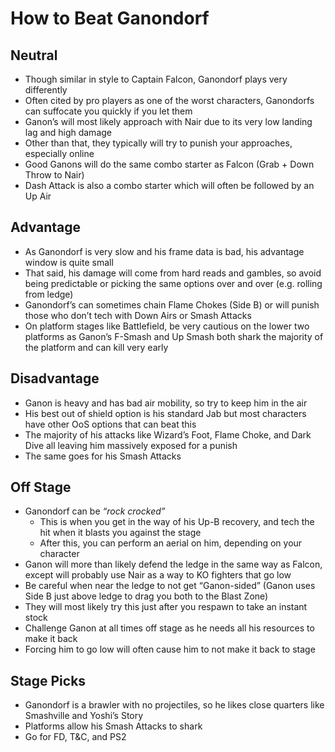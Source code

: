 # How to Beat Ganondorf

## Neutral

- Though similar in style to Captain Falcon, Ganondorf plays very differently
- Often cited by pro players as one of the worst characters, Ganondorfs can suffocate you quickly if you let them
- Ganon’s will most likely approach with Nair due to its very low landing lag and high damage
- Other than that, they typically will try to punish your approaches, especially online
- Good Ganons will do the same combo starter as Falcon (Grab + Down Throw to Nair)
- Dash Attack is also a combo starter which will often be followed by an Up Air

## Advantage

- As Ganondorf is very slow and his frame data is bad, his advantage window is quite small
- That said, his damage will come from hard reads and gambles, so avoid being predictable or picking the same options over and over (e.g. rolling from ledge)
- Ganondorf’s can sometimes chain Flame Chokes (Side B) or will punish those who don’t tech with Down Airs or Smash Attacks
- On platform stages like Battlefield, be very cautious on the lower two platforms as Ganon’s F-Smash and Up Smash both shark the majority of the platform and can kill very early

## Disadvantage

- Ganon is heavy and has bad air mobility, so try to keep him in the air
- His best out of shield option is his standard Jab but most characters have other OoS options that can beat this
- The majority of his attacks like Wizard’s Foot, Flame Choke, and Dark Dive all leaving him massively exposed for a punish
- The same goes for his Smash Attacks

## Off Stage

- Ganondorf can be *“rock crocked”*
  - This is when you get in the way of his Up-B recovery, and tech the hit when it blasts you against the stage
  - After this, you can perform an aerial on him, depending on your character
- Ganon will more than likely defend the ledge in the same way as Falcon, except will probably use Nair as a way to KO fighters that go low
- Be careful when near the ledge to not get “Ganon-sided” (Ganon uses Side B just above ledge to drag you both to the Blast Zone)
- They will most likely try this just after you respawn to take an instant stock
- Challenge Ganon at all times off stage as he needs all his resources to make it back
- Forcing him to go low will often cause him to not make it back to stage

## Stage Picks

- Ganondorf is a brawler with no projectiles, so he likes close quarters like Smashville and Yoshi’s Story
- Platforms allow his Smash Attacks to shark
- Go for FD, T&C, and PS2 

